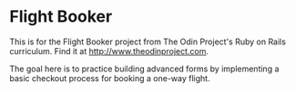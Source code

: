 # Flight Booker

This is for the Flight Booker project from The Odin Project's Ruby on Rails curriculum. Find it at http://www.theodinproject.com.

The goal here is to practice building advanced forms by implementing a basic checkout process for booking a one-way flight.
